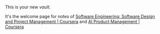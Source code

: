 This is your new *vault*.

It's the welcome page for notes of [Software Engineering: Software Design and Project Management | Coursera](https://www.coursera.org/learn/software-engineering-software-design-and-project-management#modules) and [AI Product Management | Coursera](https://www.coursera.org/specializations/ai-product-management-duke)
